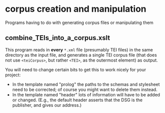 # corpus creation and manipulation

Programs having to do with generating corpus files or manipulating them

## combine_TEIs_into_a_corpus.xslt

This program reads in **every** `*.xml` file (presumably TEI files) in
the same directory as the input file, and generates a single TEI
corpus file (that does not use `<teiCorpus>`, but rather `<TEI>`, as
the outermost element) as output.

You will need to change certain bits to get this to work nicely for your project:
* In the template named "prolog" the paths to the schemas and stylesheet need to be corrected; of course you might want to delete them instead.
* In the template named "header" lots of information will have to be added or changed. (E.g., the default header asserts that the DSG is the publisher, and gives our address.)

